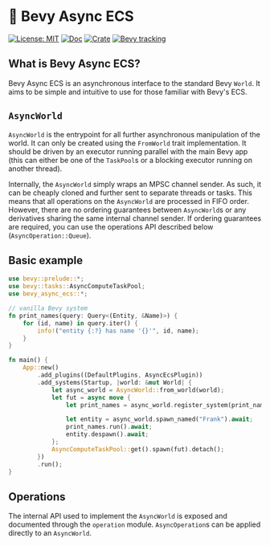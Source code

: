 # 🔄 Bevy Async ECS

[![License: MIT](https://img.shields.io/badge/License-MIT-blue.svg)](https://opensource.org/licenses/MIT)
[![Doc](https://docs.rs/bevy-async-ecs/badge.svg)](https://docs.rs/bevy-async-ecs)
[![Crate](https://img.shields.io/crates/v/bevy-async-ecs.svg)](https://crates.io/crates/bevy-async-ecs)
[![Bevy tracking](https://img.shields.io/badge/Bevy%20tracking-released%20version-lightblue)](https://github.com/bevyengine/bevy/blob/main/docs/plugins_guidelines.md#main-branch-tracking)

## What is Bevy Async ECS?

Bevy Async ECS is an asynchronous interface to the standard Bevy `World`.
It aims to be simple and intuitive to use for those familiar with Bevy's ECS.

## `AsyncWorld`

`AsyncWorld` is the entrypoint for all further asynchronous manipulation of the world.
It can only be created using the `FromWorld` trait implementation. 
It should be driven by an executor running parallel with the main Bevy app
(this can either be one of the `TaskPool`s or a blocking executor running on another thread).

Internally, the `AsyncWorld` simply wraps an MPSC channel sender.
As such, it can be cheaply cloned and further sent to separate threads or tasks.
This means that all operations on the `AsyncWorld` are processed in FIFO order.
However, there are no ordering guarantees between `AsyncWorld`s or any derivatives sharing the same internal channel sender.
If ordering guarantees are required, you can use the operations API described below (`AsyncOperation::Queue`).

## Basic example

```rust
use bevy::prelude::*;
use bevy::tasks::AsyncComputeTaskPool;
use bevy_async_ecs::*;

// vanilla Bevy system
fn print_names(query: Query<(Entity, &Name)>) {
    for (id, name) in query.iter() {
        info!("entity {:?} has name '{}'", id, name);
    }
}

fn main() {
    App::new()
        .add_plugins((DefaultPlugins, AsyncEcsPlugin))
        .add_systems(Startup, |world: &mut World| {
            let async_world = AsyncWorld::from_world(world);
            let fut = async move {
                let print_names = async_world.register_system(print_names).await;

                let entity = async_world.spawn_named("Frank").await;
                print_names.run().await;
                entity.despawn().await;
            };
            AsyncComputeTaskPool::get().spawn(fut).detach();
        })
        .run();
}
```

## Operations

The internal API used to implement the `AsyncWorld` is exposed and documented through the `operation` module. 
`AsyncOperation`s can be applied directly to an `AsyncWorld`. 

